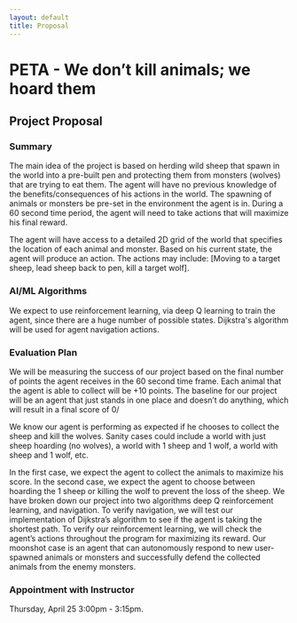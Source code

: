 ```yaml
---
layout: default
title: Proposal
---
```


# PETA - We don’t kill animals; we hoard them

## Project Proposal

### Summary

The main idea of the project is based on herding wild sheep that spawn in the world into a pre-built pen and protecting them from monsters (wolves) that are trying to eat them. The agent will have no previous knowledge of the benefits/consequences of his actions in the world. The spawning of animals or monsters be pre-set in the environment the agent is in. During a 60 second time period, the agent will need to take actions that will maximize his final reward.

The agent will have access to a detailed 2D grid of the world that specifies the location of each animal and monster. Based on his current state, the agent will produce an action. The actions may include: [Moving to a target sheep, lead sheep back to pen, kill a target wolf].

### AI/ML Algorithms

We expect to use reinforcement learning, via deep Q learning to train the agent, since there are a huge number of possible states. Dijkstra's algorithm will be used for agent navigation actions.

### Evaluation Plan

We will be measuring the success of our project based on the final number of points the agent receives in the 60 second time frame. Each animal that the agent is able to collect will be +10 points. The baseline for our project will be an agent that just stands in one place and doesn’t do anything, which will result in a final score of 0/

We know our agent is performing as expected if he chooses to collect the sheep and kill the wolves. Sanity cases could include  a world with just sheep hoarding (no wolves), a world with 1 sheep and 1 wolf, a world with sheep and 1 wolf, etc.

In the first case, we expect the agent to collect the animals to maximize his score. In the second case, we expect the agent to choose between hoarding the 1 sheep or killing the wolf to prevent the loss of the sheep. We have broken down our project into two algorithms deep Q reinforcement learning, and navigation. To verify navigation, we will test our implementation of Dijkstra’s algorithm to see if the agent is taking the shortest path. To verify our reinforcement learning, we will check the agent’s actions throughout the program for maximizing its reward. Our moonshot case is an agent that can autonomously respond to new user-spawned animals or monsters and successfully defend the collected animals from the enemy monsters.

### Appointment with Instructor

Thursday, April 25 3:00pm - 3:15pm.

